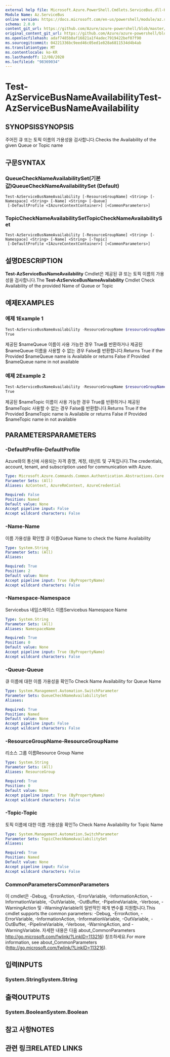 ```yaml
---
external help file: Microsoft.Azure.PowerShell.Cmdlets.ServiceBus.dll-Help.xml
Module Name: Az.ServiceBus
online version: https://docs.microsoft.com/en-us/powershell/module/az.servicebus/test-azservicebusnameavailability
schema: 2.0.0
content_git_url: https://github.com/Azure/azure-powershell/blob/master/src/ServiceBus/ServiceBus/help/Test-AzServiceBusNameAvailability.md
original_content_git_url: https://github.com/Azure/azure-powershell/blob/master/src/ServiceBus/ServiceBus/help/Test-AzServiceBusNameAvailability.md
ms.openlocfilehash: adaf7485b0af16821a1f4adec7919422bef07f90
ms.sourcegitcommit: 04221336bc9eed46c05ed1e828a6811534d4b4ab
ms.translationtype: MT
ms.contentlocale: ko-KR
ms.lasthandoff: 12/08/2020
ms.locfileid: "98369034"
---
```

# <span data-ttu-id="844f8-101">Test-AzServiceBusNameAvailability</span><span class="sxs-lookup"><span data-stu-id="844f8-101">Test-AzServiceBusNameAvailability</span></span>

## <span data-ttu-id="844f8-102">SYNOPSIS</span><span class="sxs-lookup"><span data-stu-id="844f8-102">SYNOPSIS</span></span>
<span data-ttu-id="844f8-103">주어진 큐 또는 토픽 이름의 가용성을 검사합니다.</span><span class="sxs-lookup"><span data-stu-id="844f8-103">Checks the Availability of the given Queue or Topic name</span></span>

## <span data-ttu-id="844f8-104">구문</span><span class="sxs-lookup"><span data-stu-id="844f8-104">SYNTAX</span></span>

### <span data-ttu-id="844f8-105">QueueCheckNameAvailabilitySet(기본값)</span><span class="sxs-lookup"><span data-stu-id="844f8-105">QueueCheckNameAvailabilitySet (Default)</span></span>
```
Test-AzServiceBusNameAvailability [-ResourceGroupName] <String> [-Namespace] <String> [-Name] <String> [-Queue]
 [-DefaultProfile <IAzureContextContainer>] [<CommonParameters>]
```

### <span data-ttu-id="844f8-106">TopicCheckNameAvailabilitySet</span><span class="sxs-lookup"><span data-stu-id="844f8-106">TopicCheckNameAvailabilitySet</span></span>
```
Test-AzServiceBusNameAvailability [-ResourceGroupName] <String> [-Namespace] <String> [-Name] <String> [-Topic]
 [-DefaultProfile <IAzureContextContainer>] [<CommonParameters>]
```

## <span data-ttu-id="844f8-107">설명</span><span class="sxs-lookup"><span data-stu-id="844f8-107">DESCRIPTION</span></span>
<span data-ttu-id="844f8-108">**Test-AzServiceBusNameAvailability** Cmdlet은 제공된 큐 또는 토픽 이름의 가용성을 검사합니다.</span><span class="sxs-lookup"><span data-stu-id="844f8-108">The **Test-AzServiceBusNameAvailability** Cmdlet Check Availability of the provided Name of Queue or Topic</span></span>

## <span data-ttu-id="844f8-109">예제</span><span class="sxs-lookup"><span data-stu-id="844f8-109">EXAMPLES</span></span>

### <span data-ttu-id="844f8-110">예제 1</span><span class="sxs-lookup"><span data-stu-id="844f8-110">Example 1</span></span>
```powershell
Test-AzServiceBusNameAvailability -ResourceGroupName $resourceGroupName -Namespace $namespaceName -Name $nameQueue -Queue
True
```

<span data-ttu-id="844f8-111">제공된 $nameQueue 이름이 사용 가능한 경우 True를 반환하거나 제공된 $nameQueue 이름을 사용할 수 없는 경우 False를 반환합니다.</span><span class="sxs-lookup"><span data-stu-id="844f8-111">Returns True if the Provided $nameQueue name is Availabile or returns False if Provided $nameQueue name in not available</span></span>

### <span data-ttu-id="844f8-112">예제 2</span><span class="sxs-lookup"><span data-stu-id="844f8-112">Example 2</span></span>
```powershell
Test-AzServiceBusNameAvailability -ResourceGroupName $resourceGroupName -Namespace $namespaceName -Name $nameTopic -Topic
True
```

<span data-ttu-id="844f8-113">제공된 $nameTopic 이름이 사용 가능한 경우 True를 반환하거나 제공된 $nameTopic 사용할 수 없는 경우 False를 반환합니다.</span><span class="sxs-lookup"><span data-stu-id="844f8-113">Returns True if the Provided $nameTopic name is Availabile or returns False if Provided $nameTopic name in not available</span></span>

## <span data-ttu-id="844f8-114">PARAMETERS</span><span class="sxs-lookup"><span data-stu-id="844f8-114">PARAMETERS</span></span>

### <span data-ttu-id="844f8-115">-DefaultProfile</span><span class="sxs-lookup"><span data-stu-id="844f8-115">-DefaultProfile</span></span>
<span data-ttu-id="844f8-116">Azure와의 통신에 사용되는 자격 증명, 계정, 테넌트 및 구독입니다.</span><span class="sxs-lookup"><span data-stu-id="844f8-116">The credentials, account, tenant, and subscription used for communication with Azure.</span></span>

```yaml
Type: Microsoft.Azure.Commands.Common.Authentication.Abstractions.Core.IAzureContextContainer
Parameter Sets: (All)
Aliases: AzContext, AzureRmContext, AzureCredential

Required: False
Position: Named
Default value: None
Accept pipeline input: False
Accept wildcard characters: False
```

### <span data-ttu-id="844f8-117">-Name</span><span class="sxs-lookup"><span data-stu-id="844f8-117">-Name</span></span>
<span data-ttu-id="844f8-118">이름 가용성을 확인할 큐 이름</span><span class="sxs-lookup"><span data-stu-id="844f8-118">Queue Name to check the Name Availability</span></span>

```yaml
Type: System.String
Parameter Sets: (All)
Aliases:

Required: True
Position: 2
Default value: None
Accept pipeline input: True (ByPropertyName)
Accept wildcard characters: False
```

### <span data-ttu-id="844f8-119">-Namespace</span><span class="sxs-lookup"><span data-stu-id="844f8-119">-Namespace</span></span>
<span data-ttu-id="844f8-120">Servicebus 네임스페이스 이름</span><span class="sxs-lookup"><span data-stu-id="844f8-120">Servicebus Namespace Name</span></span>

```yaml
Type: System.String
Parameter Sets: (All)
Aliases: NamespaceName

Required: True
Position: 0
Default value: None
Accept pipeline input: True (ByPropertyName)
Accept wildcard characters: False
```

### <span data-ttu-id="844f8-121">-Queue</span><span class="sxs-lookup"><span data-stu-id="844f8-121">-Queue</span></span>
<span data-ttu-id="844f8-122">큐 이름에 대한 이름 가용성을 확인</span><span class="sxs-lookup"><span data-stu-id="844f8-122">To Check Name Availability for Queue Name</span></span>

```yaml
Type: System.Management.Automation.SwitchParameter
Parameter Sets: QueueCheckNameAvailabilitySet
Aliases:

Required: True
Position: Named
Default value: None
Accept pipeline input: False
Accept wildcard characters: False
```

### <span data-ttu-id="844f8-123">-ResourceGroupName</span><span class="sxs-lookup"><span data-stu-id="844f8-123">-ResourceGroupName</span></span>
<span data-ttu-id="844f8-124">리소스 그룹 이름</span><span class="sxs-lookup"><span data-stu-id="844f8-124">Resource Group Name</span></span>

```yaml
Type: System.String
Parameter Sets: (All)
Aliases: ResourceGroup

Required: True
Position: 0
Default value: None
Accept pipeline input: True (ByPropertyName)
Accept wildcard characters: False
```

### <span data-ttu-id="844f8-125">-Topic</span><span class="sxs-lookup"><span data-stu-id="844f8-125">-Topic</span></span>
<span data-ttu-id="844f8-126">토픽 이름에 대한 이름 가용성을 확인</span><span class="sxs-lookup"><span data-stu-id="844f8-126">To Check Name Availability for Topic Name</span></span>

```yaml
Type: System.Management.Automation.SwitchParameter
Parameter Sets: TopicCheckNameAvailabilitySet
Aliases:

Required: True
Position: Named
Default value: None
Accept pipeline input: False
Accept wildcard characters: False
```

### <span data-ttu-id="844f8-127">CommonParameters</span><span class="sxs-lookup"><span data-stu-id="844f8-127">CommonParameters</span></span>
<span data-ttu-id="844f8-128">이 cmdlet은 -Debug, -ErrorAction, -ErrorVariable, -InformationAction, -InformationVariable, -OutVariable, -OutBuffer, -PipelineVariable, -Verbose, -WarningAction 및 -WarningVariable의 일반적인 매개 변수를 지원합니다.</span><span class="sxs-lookup"><span data-stu-id="844f8-128">This cmdlet supports the common parameters: -Debug, -ErrorAction, -ErrorVariable, -InformationAction, -InformationVariable, -OutVariable, -OutBuffer, -PipelineVariable, -Verbose, -WarningAction, and -WarningVariable.</span></span>
<span data-ttu-id="844f8-129">자세한 내용은 다음 about_CommonParameters http://go.microsoft.com/fwlink/?LinkID=113216) 참조하세요.</span><span class="sxs-lookup"><span data-stu-id="844f8-129">For more information, see about_CommonParameters (http://go.microsoft.com/fwlink/?LinkID=113216).</span></span>

## <span data-ttu-id="844f8-130">입력</span><span class="sxs-lookup"><span data-stu-id="844f8-130">INPUTS</span></span>

### <span data-ttu-id="844f8-131">System.String</span><span class="sxs-lookup"><span data-stu-id="844f8-131">System.String</span></span>

## <span data-ttu-id="844f8-132">출력</span><span class="sxs-lookup"><span data-stu-id="844f8-132">OUTPUTS</span></span>

### <span data-ttu-id="844f8-133">System.Boolean</span><span class="sxs-lookup"><span data-stu-id="844f8-133">System.Boolean</span></span>

## <span data-ttu-id="844f8-134">참고 사항</span><span class="sxs-lookup"><span data-stu-id="844f8-134">NOTES</span></span>

## <span data-ttu-id="844f8-135">관련 링크</span><span class="sxs-lookup"><span data-stu-id="844f8-135">RELATED LINKS</span></span>
